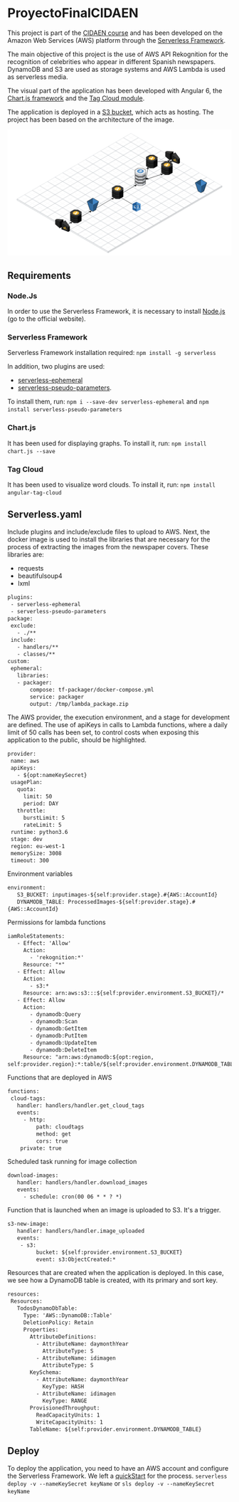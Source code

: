 # ProyectoFinalCIDAEN
This project is part of the [CIDAEN course](http://www.cidaen.es/) and has been developed on the Amazon Web Services (AWS) platform through the [Serverless Framework](https://serverless.com/).

The main objective of this project is the use of AWS API Rekognition for the recognition of celebrities who appear in different Spanish newspapers. DynamoDB and S3 are used as storage systems and AWS Lambda is used as serverless media.

The visual part of the application has been developed with Angular 6, the [Chart.js framework](http://www.chartjs.org/) and the [Tag Cloud module](https://github.com/zeeshanhyder/angular-tag-cloud).

The application is deployed in a [S3 bucket](http://cidaen-proyectofinal-albertoangel.com.s3-website-eu-west-1.amazonaws.com), which acts as hosting. The project has been based on the architecture of the image.

![Architecture](https://github.com/AngelLuisSanchez/ProyectoFinalCIDAEN/blob/developer/proyectoFinalWeb/src/assets/img/cloudcraft.png)

## Requirements

### Node.Js
In order to use the Serverless Framework, it is necessary to install [Node.js](https://nodejs.org/en/) (go to the official website).

### Serverless Framework
Serverless Framework installation required: `npm install -g serverless`

In addition, two plugins are used:
* [serverless-ephemeral](https://github.com/Accenture/serverless-ephemeral)
* [serverless-pseudo-parameters](https://www.npmjs.com/package/serverless-pseudo-parameters).

To install them, run: `npm i --save-dev serverless-ephemeral` and `npm install serverless-pseudo-parameters`

### Chart.js
It has been used for displaying graphs. To install it, run: `npm install chart.js --save`

### Tag Cloud
It has been used to visualize word clouds. To install it, run: `npm install angular-tag-cloud`

## Serverless.yaml
Include plugins and include/exclude files to upload to AWS. Next, the docker image is used to install the libraries that are necessary for the process of extracting the images from the newspaper covers. These libraries are:
* requests
* beautifulsoup4
* lxml

```
plugins:
 - serverless-ephemeral
 - serverless-pseudo-parameters
package:
 exclude:
   - ./**
 include:
   - handlers/**
   - classes/**
custom:
 ephemeral:
   libraries:
   - packager:
       compose: tf-packager/docker-compose.yml
       service: packager
       output: /tmp/lambda_package.zip
```
The AWS provider, the execution environment, and a stage for development are defined. The use of apiKeys in calls to Lambda functions, where a daily limit of 50 calls has been set, to control costs when exposing this application to the public, should be highlighted.
```
provider:
 name: aws
 apiKeys:
   - ${opt:nameKeySecret}
 usagePlan:
   quota:
     limit: 50
     period: DAY
   throttle:
     burstLimit: 5
     rateLimit: 5
 runtime: python3.6
 stage: dev
 region: eu-west-1
 memorySize: 3008
 timeout: 300
```
Environment variables
```
environment:
   S3_BUCKET: inputimages-${self:provider.stage}.#{AWS::AccountId}
   DYNAMODB_TABLE: ProcessedImages-${self:provider.stage}.#{AWS::AccountId}
```
Permissions for lambda functions
```
iamRoleStatements:
   - Effect: 'Allow'
     Action:
       - 'rekognition:*'
     Resource: "*"
   - Effect: Allow
     Action:
       - s3:*
     Resource: arn:aws:s3:::${self:provider.environment.S3_BUCKET}/*
   - Effect: Allow
     Action:
       - dynamodb:Query
       - dynamodb:Scan
       - dynamodb:GetItem
       - dynamodb:PutItem
       - dynamodb:UpdateItem
       - dynamodb:DeleteItem
     Resource: "arn:aws:dynamodb:${opt:region, self:provider.region}:*:table/${self:provider.environment.DYNAMODB_TABLE}"
```
Functions that are deployed in AWS
```
functions:
 cloud-tags:
   handler: handlers/handler.get_cloud_tags
   events:
     - http:
         path: cloudtags
         method: get
         cors: true
	private: true
```
Scheduled task running for image collection
```
download-images:
   handler: handlers/handler.download_images
   events:
     - schedule: cron(00 06 * * ? *)
```
Function that is launched when an image is uploaded to S3. It's a trigger.
```
s3-new-image:
   handler: handlers/handler.image_uploaded
   events:
    - s3:
         bucket: ${self:provider.environment.S3_BUCKET}
         event: s3:ObjectCreated:*
```
Resources that are created when the application is deployed. In this case, we see how a DynamoDB table is created, with its primary and sort key.
```
resources:
 Resources:
   TodosDynamoDbTable:
     Type: 'AWS::DynamoDB::Table'
     DeletionPolicy: Retain
     Properties:
       AttributeDefinitions:
         - AttributeName: daymonthYear
           AttributeType: S
         - AttributeName: idimagen
           AttributeType: S
       KeySchema:
         - AttributeName: daymonthYear
           KeyType: HASH
         - AttributeName: idimagen
           KeyType: RANGE
       ProvisionedThroughput:
         ReadCapacityUnits: 1
         WriteCapacityUnits: 1
       TableName: ${self:provider.environment.DYNAMODB_TABLE}
```
## Deploy
To deploy the application, you need to have an AWS account and configure the Serverless Framework. We left a [quickStart](https://serverless.com/framework/docs/providers/aws/guide/quick-start/) for the process.
`serverless deploy -v --nameKeySecret keyName`
or
`sls deploy -v --nameKeySecret keyName`
